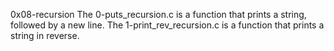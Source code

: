 0x08-recursion
The 0-puts_recursion.c is a function that prints a string, followed by a new line.
The 1-print_rev_recursion.c  is a function that prints a string in reverse.

